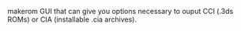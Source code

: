 makerom GUI that can give you options necessary to ouput CCI (.3ds ROMs) or CIA (installable .cia archives).
